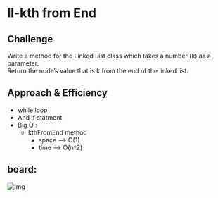 # ll-kth from End

## Challenge
   
  Write a method for the Linked List class which takes a number (k) as a parameter.  
  Return the node’s value that is k from the end of the linked list.

  ## Approach & Efficiency
 
-  while loop
- And if statment 
- Big O : 
  + kthFromEnd method
    - space --> O(1)
    - time --> O(n^2)


 ## board:

![img]('../../assets/k.jpg')